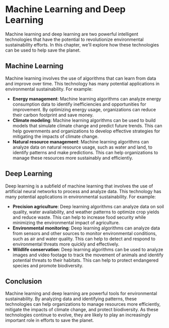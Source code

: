 Machine Learning and Deep Learning
========================================================================================================

Machine learning and deep learning are two powerful intelligent technologies that have the potential to revolutionize environmental sustainability efforts. In this chapter, we'll explore how these technologies can be used to help save the planet.

Machine Learning
----------------

Machine learning involves the use of algorithms that can learn from data and improve over time. This technology has many potential applications in environmental sustainability. For example:

* **Energy management**: Machine learning algorithms can analyze energy consumption data to identify inefficiencies and opportunities for improvement. By optimizing energy usage, organizations can reduce their carbon footprint and save money.
* **Climate modeling**: Machine learning algorithms can be used to build models that simulate climate change and predict future trends. This can help governments and organizations to develop effective strategies for mitigating the impacts of climate change.
* **Natural resource management**: Machine learning algorithms can analyze data on natural resource usage, such as water and land, to identify patterns and make predictions. This can help organizations to manage these resources more sustainably and efficiently.

Deep Learning
-------------

Deep learning is a subfield of machine learning that involves the use of artificial neural networks to process and analyze data. This technology has many potential applications in environmental sustainability. For example:

* **Precision agriculture**: Deep learning algorithms can analyze data on soil quality, water availability, and weather patterns to optimize crop yields and reduce waste. This can help to increase food security while minimizing the environmental impact of agriculture.
* **Environmental monitoring**: Deep learning algorithms can analyze data from sensors and other sources to monitor environmental conditions, such as air and water quality. This can help to detect and respond to environmental threats more quickly and effectively.
* **Wildlife conservation**: Deep learning algorithms can be used to analyze images and video footage to track the movement of animals and identify potential threats to their habitats. This can help to protect endangered species and promote biodiversity.

Conclusion
----------

Machine learning and deep learning are powerful tools for environmental sustainability. By analyzing data and identifying patterns, these technologies can help organizations to manage resources more efficiently, mitigate the impacts of climate change, and protect biodiversity. As these technologies continue to evolve, they are likely to play an increasingly important role in efforts to save the planet.
